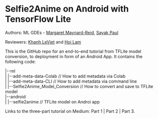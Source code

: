 # Selfie2Anime on Android with TensorFlow Lite

Authors: ML GDEs - [Margaret Maynard-Reid](https://twitter.com/margaretmz), [Sayak Paul](https://twitter.com/RisingSayak)

Reviewers: [Khanh LeViet](https://twitter.com/khanhlvg) and [Hoi Lam](https://twitter.com/hoitab)

This is the GitHub repo for an end-to-end tutorial from TFLite model conversion, to deployment in form of an Android App. It contains 
the following code:

|--ml  
|  |--add-meta-data-Colab           // How to add metadata via Colab  
|  |--add-meta-data-CLI             // How to add metadata via command line  
|  |--Selfie2Anime_Model_Conversion // How to convert and save to TFLite model  
|--android  
|  |--selfie2anime                  // TFLite model on Androi app  

 
Links to the three-part tutorial on Medium: Part 1 | Part 2 | Part 3.

